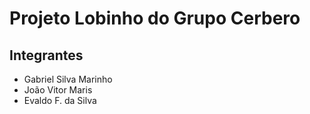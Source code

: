 # Projeto Lobinho do Grupo **Cerbero**

## Integrantes 

* Gabriel Silva Marinho
* João Vitor Maris
* Evaldo F.  da Silva
